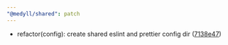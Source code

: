 ```yaml
---
"@medyll/shared": patch
---
```


- refactor(config): create shared eslint and prettier config dir ([7138e47](https://github.com/medyll/idae/commit/7138e47c541885a2b48f64ebc8b1ee815d404d2c))
